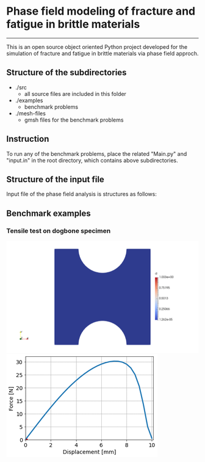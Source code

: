 # **Phase field modeling of fracture and fatigue in brittle materials**
***

This is an open source object oriented Python project developed for the simulation of fracture and fatigue in brittle materials via phase field approch. 

## Structure of the subdirectories
* ./src
  - all source files are included in this folder
* ./examples 
  - benchmark problems 
* ./mesh-files 
  - gmsh files for the benchmark problems

## Instruction
To run any of the benchmark problems, place the related "Main.py" and "input.in" in the root directory, which contains above subdirectories. 

## Structure of the input file
Input file of the phase field analysis is structures as follows:

## Benchmark examples
### Tensile test on dogbone specimen
![dogbone](https://github.com/rrezakhani/Phase-Field-Fracture/blob/main/examples/dogbone-quad/dogbone.gif) ![f-d](https://github.com/rrezakhani/Phase-Field-Fracture/blob/main/examples/dogbone-quad/force-disp.gif)
